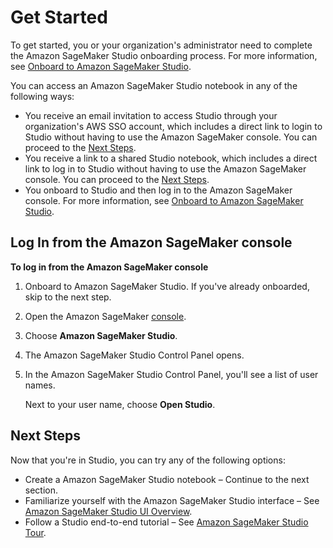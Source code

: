 # Get Started<a name="notebooks-get-started"></a>

To get started, you or your organization's administrator need to complete the Amazon SageMaker Studio onboarding process\. For more information, see [Onboard to Amazon SageMaker Studio](gs-studio-onboard.md)\.

You can access an Amazon SageMaker Studio notebook in any of the following ways:
+ You receive an email invitation to access Studio through your organization's AWS SSO account, which includes a direct link to login to Studio without having to use the Amazon SageMaker console\. You can proceed to the [Next Steps](#notebooks-get-started-next-steps)\.
+ You receive a link to a shared Studio notebook, which includes a direct link to log in to Studio without having to use the Amazon SageMaker console\. You can proceed to the [Next Steps](#notebooks-get-started-next-steps)\. 
+ You onboard to Studio and then log in to the Amazon SageMaker console\. For more information, see [Onboard to Amazon SageMaker Studio](gs-studio-onboard.md)\.

## Log In from the Amazon SageMaker console<a name="notebooks-get-started-log-in"></a>

**To log in from the Amazon SageMaker console**

1. Onboard to Amazon SageMaker Studio\. If you've already onboarded, skip to the next step\.

1. Open the Amazon SageMaker [console](https://console.aws.amazon.com/sagemaker/)\.

1. Choose **Amazon SageMaker Studio**\.

1. The Amazon SageMaker Studio Control Panel opens\.

1. In the Amazon SageMaker Studio Control Panel, you'll see a list of user names\.

   Next to your user name, choose **Open Studio**\.

## Next Steps<a name="notebooks-get-started-next-steps"></a>

Now that you're in Studio, you can try any of the following options:
+ Create a Amazon SageMaker Studio notebook – Continue to the next section\.
+ Familiarize yourself with the Amazon SageMaker Studio interface – See [Amazon SageMaker Studio UI Overview](studio-ui.md)\.
+ Follow a Studio end\-to\-end tutorial – See [Amazon SageMaker Studio Tour](gs-studio-end-to-end.md)\.